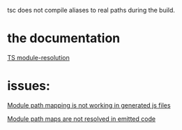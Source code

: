 tsc does not compile aliases to real paths during the build.

# the documentation

[TS module-resolution](https://www.typescriptlang.org/docs/handbook/module-resolution.html)

# issues:

[Module path mapping is not working in generated js files](https://github.com/Microsoft/TypeScript/issues/16640)

[Module path maps are not resolved in emitted code](https://github.com/microsoft/TypeScript/issues/10866)
